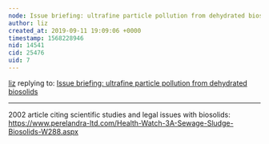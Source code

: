 ```yaml
---
node: Issue briefing: ultrafine particle pollution from dehydrated biosolids
author: liz
created_at: 2019-09-11 19:09:06 +0000
timestamp: 1568228946
nid: 14541
cid: 25476
uid: 7
---
```




[liz](../profile/liz) replying to: [Issue briefing: ultrafine particle pollution from dehydrated biosolids](../notes/liz/06-14-2017/issue-briefing-ultrafine-particle-pollution-from-dehydrated-biosolids)

----
2002 article citing scientific studies and legal issues with biosolids:
https://www.perelandra-ltd.com/Health-Watch-3A-Sewage-Sludge-Biosolids-W288.aspx 